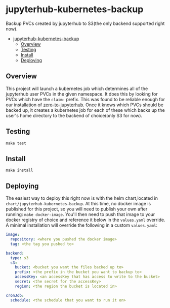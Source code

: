 # jupyterhub-kubernetes-backup

Backup PVCs created by jupyterhub to S3(the only backend supported right now).

<!-- TOC -->

- [jupyterhub-kubernetes-backup](#jupyterhub-kubernetes-backup)
    - [Overview](#overview)
    - [Testing](#testing)
    - [Install](#install)
    - [Deploying](#deploying)

<!-- /TOC -->

## Overview

This project will launch a kubernetes job which determines all of the jupyterhub
user PVCs in the given namespace. It does this by looking for PVCs which have
the `claim-` prefix. This was found to be reliable enough for our installation
of [zero-to-jupyterhub](https://zero-to-jupyterhub.readthedocs.io/en/latest/).
Once it knows which PVCs should be backed up, it creates a kubernetes job for
each of these which backs up the user's home directory to the backend of
choice(only S3 for now).

## Testing

`make test`

## Install

`make install`

## Deploying

The easiest way to deploy this right now is with the helm chart,located in
`chart/jupyterhub-kubernetes-backup`. At this time, no docker image is published
for this project, so you will need to publish your own after running: `make
docker-image`. You'll then need to push that image to your docker registry of
choice and reference it below in the `values.yaml` override. A minimal
installation will override the following in a custom `values.yaml`:


``` yaml
image:
  repository: <where you pushed the docker image>
  tag: <the tag you pushed to>

backend:
  type: s3
  s3:
    bucket: <bucket you want the files backed up to>
    prefix: <the prefix in the bucket you want to backup to>
    accessKey: <an accessKey that has access to write to the bucket>
    secret: <the secret for the accessKey>
    region: <the region the bucket is located in>

cronJob:
  schedule: <the schedule that you want to run it on>
```
